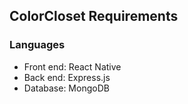 ## ColorCloset Requirements

### Languages

- Front end: React Native
- Back end: Express.js
- Database: MongoDB
